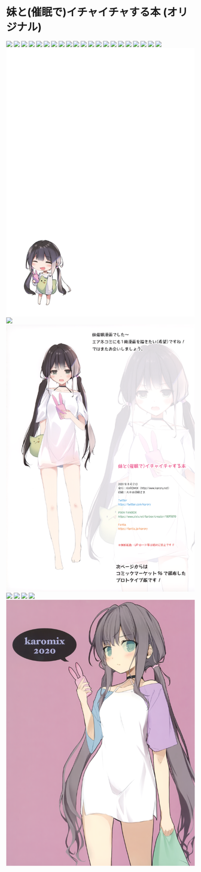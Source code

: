 # 妹と(催眠で)イチャイチャする本 (オリジナル)
![](001.png)
![](002.png)
![](003.png)
![](004.png)
![](005.png)
![](006.png)
![](007.png)
![](008.png)
![](009.png)
![](010.png)
![](011.png)
![](012.png)
![](013.png)
![](014.png)
![](015.png)
![](016.png)
![](017.png)
![](018.png)
![](019.png)
![](020.png)
![](021.png)
![](022.png)
![](023_024.png)
![](025.png)
![](026.png)
![](027.png)
![](028.png)
![](029.png)
![](030.png)
